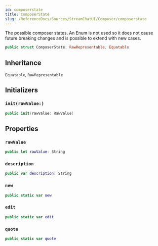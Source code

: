 ```yaml
---
id: composerstate 
title: ComposerState
slug: /ReferenceDocs/Sources/StreamChatUI/Composer/composerstate
---
```


The possible composer states. An Enum is not used so it does not cause
future breaking changes and is possible to extend with new cases.

``` swift
public struct ComposerState: RawRepresentable, Equatable 
```

## Inheritance

`Equatable`, `RawRepresentable`

## Initializers

### `init(rawValue:)`

``` swift
public init(rawValue: RawValue) 
```

## Properties

### `rawValue`

``` swift
public let rawValue: String
```

### `description`

``` swift
public var description: String 
```

### `new`

``` swift
public static var new 
```

### `edit`

``` swift
public static var edit 
```

### `quote`

``` swift
public static var quote 
```
